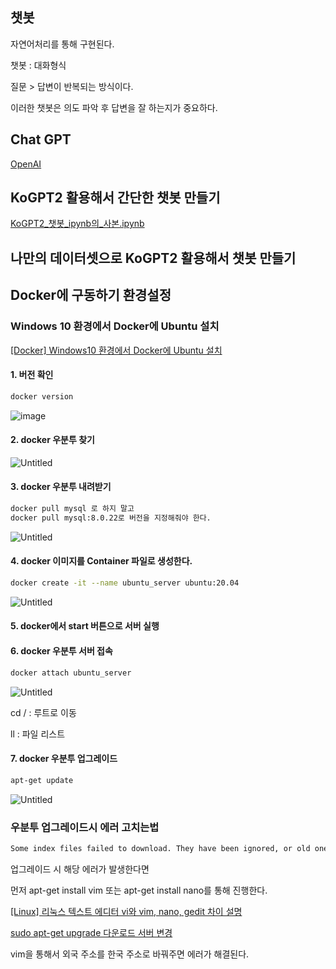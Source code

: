 ## 챗봇

자연어처리를 통해 구현된다.

챗봇 : 대화형식

질문 > 답변이 반복되는 방식이다.

이러한 챗봇은 의도 파악 후 답변을 잘 하는지가 중요하다.

## Chat GPT

[OpenAI](https://openai.com/)

## KoGPT2 활용해서 간단한 챗봇 만들기

[KoGPT2_챗봇_ipynb의_사본.ipynb](%E1%84%8E%E1%85%A2%E1%86%BA%E1%84%87%E1%85%A9%E1%86%BA%20672ee8d635e2461ba6c853f1aa21052e/KoGPT2_%25EC%25B1%2597%25EB%25B4%2587_ipynb%25EC%259D%2598_%25EC%2582%25AC%25EB%25B3%25B8.ipynb)

## 나만의 데이터셋으로 KoGPT2 활용해서 챗봇 만들기

## Docker에 구동하기 환경설정
### Windows 10 환경에서 Docker에 Ubuntu 설치

[[Docker] Windows10 환경에서 Docker에 Ubuntu 설치](https://hermeslog.tistory.com/498)

#### 1. 버전 확인
```bash
docker version
```
![image](https://user-images.githubusercontent.com/90374185/215736106-e9d5c4f5-e0be-4460-82b2-8d7af881134f.png)


#### 2. docker 우분투 찾기

![Untitled](https://s3-us-west-2.amazonaws.com/secure.notion-static.com/e3a5ee84-fbbc-4067-a828-942756eff979/Untitled.png)

#### 3. docker 우분투 내려받기
    
```bash
docker pull mysql 로 하지 말고
docker pull mysql:8.0.22로 버전을 지정해줘야 한다.
```

![Untitled](https://s3-us-west-2.amazonaws.com/secure.notion-static.com/08536c1b-d4cb-44c5-afaf-d0ba31d7769e/Untitled.png)

#### 4. docker 이미지를 Container 파일로 생성한다.
```bash
docker create -it --name ubuntu_server ubuntu:20.04
```
![Untitled](https://s3-us-west-2.amazonaws.com/secure.notion-static.com/0acc7834-4730-4fdb-af46-186076fd8617/Untitled.png)

#### 5. docker에서 start 버튼으로 서버 실행
#### 6. docker 우분투 서버 접속
```bash
docker attach ubuntu_server
```

![Untitled](https://s3-us-west-2.amazonaws.com/secure.notion-static.com/de1fa53d-c83f-4153-b674-f6058dd9b6d6/Untitled.png)

cd / : 루트로 이동

ll : 파일 리스트

#### 7. docker 우분투 업그레이드
```bash
apt-get update
```

![Untitled](https://s3-us-west-2.amazonaws.com/secure.notion-static.com/5f63d149-0380-4739-957b-2670eac0aa69/Untitled.png)

### 우분투 업그레이드시 에러 고치는법
```bash
Some index files failed to download. They have been ignored, or old ones used instead.
```
업그레이드 시 해당 에러가 발생한다면

먼저 apt-get install vim 또는 apt-get install nano를 통해 진행한다.

[[Linux] 리눅스 텍스트 에디터 vi와 vim, nano, gedit 차이 설명](https://blog.naver.com/PostView.naver?blogId=ycpiglet&logNo=222367301056)

[sudo apt-get upgrade 다운로드 서버 변경](https://wooriel.tistory.com/3)

vim을 통해서 외국 주소를 한국 주소로 바꿔주면 에러가 해결된다.

